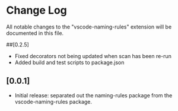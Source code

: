 # Change Log

All notable changes to the "vscode-naming-rules" extension will be documented in this file.

##[0.2.5]

- Fixed decorators not being updated when scan has been re-run
- Added build and test scripts to package.json

## [0.0.1]

- Initial release: separated out the naming-rules package from the vscode-naming-rules package.
